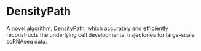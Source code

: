 # DensityPath
A novel algorithm, DensityPath, which accurately and efficiently reconstructs the underlying cell developmental trajectories for large-scale scRNAseq data.
